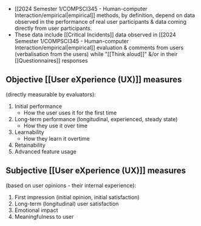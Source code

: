 - [[2024 Semester 1/COMPSCI345 - Human-computer Interaction/empirical|empirical]] methods, by definition, depend on data observed in the performance of real user participants & data coming directly from user participants. 
- These data include [[Critical Incidents]] data observed in [[2024 Semester 1/COMPSCI345 - Human-computer Interaction/empirical|empirical]] evaluation & comments from users (verbalisation from the users) while "[[Think aloud]]" &/or in their [[Questionnaires]] responses
## Objective [[User eXperience (UX)]] measures 
(directly measurable by evaluators):
1. Initial performance
	- How the user uses it for the first time
2. Long-term performance (longitudinal, experienced, steady state) 
	- How they use it over time
3. Learnability
	- How they learn it overtime
4. Retainability
5. Advanced feature usage
## Subjective [[User eXperience (UX)]] measures 
(based on user opinions - their internal experience):
1. First impression (initial opinion, initial satisfaction)
2. Long-term (longitudinal) user satisfaction
3. Emotional impact
4. Meaningfulness to user